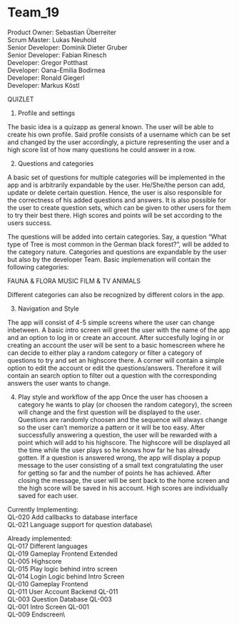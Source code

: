 # Team_19

Product Owner: Sebastian Überreiter\
Scrum Master: Lukas Neuhold\
Senior Developer: Dominik Dieter Gruber\
Senior Developer: Fabian Rinesch\
Developer: Gregor Potthast\
Developer: Oana-Emilia Bodirnea\
Developer: Ronald Giegerl\
Developer: Markus Köstl

QUIZLET

1. Profile and settings

The basic idea is a quizapp as general known. 
The user will be able to create his own profile. Said profile consists of a username which can be set and changed by the user accordingly, a picture representing the user and a high score list of how many questions he could answer in a row. 

2. Questions and categories

A basic set of questions for multiple categories will be implemented in the app and is arbitrarily expandable by the user. He/She/the person can add, update or delete certain question. Hence, the user is also responsible for the correctness of his added questions and answers. It is also possible for the user to create question sets, which can be given to other users for them to try their best there. High scores and points will be set according to the users success. 

The questions will be added into certain categories. Say, a question “What type of Tree is most common in the German black forest?”, will be added to the category nature. Categories and questions are expandable by the user but also by the developer Team. Basic implemenation will contain the following categories: 

FAUNA & FLORA
MUSIC
FILM & TV
ANIMALS

Different categories can also be recognized by different colors in the app. 

3. Navigation and Style

The app will consist of 4-5 simple screens where the user can change inbetween. A basic intro screen will greet the user with the name of the app and an option to log in or create an account.
After succesfully loging in or creating an account the user will be sent to a basic homescreen where he can decide to either play a random category or filter a category of questions to try and set an highscore there. A corner will contain a simple option to edit the account or edit the questions/answers. Therefore it will contain an search option to filter out a question with the corresponding answers the user wants to change. 

4. Play style and workflow of the app
Once the user has choosen a category he wants to play (or choosen the random category), the screen will change and the first question will be displayed to the user. Questions are randomly choosen and the sequence will always change so the user can’t memorize a pattern or it will be too easy. After successfully answering a question, the user will be rewarded with a point which will add to his highscore. The highscore will be displayed all the time while the user plays so he knows how far he has already gotten. If a question is answered wrong, the app will display a popup message to the user consisting of a small text congratulating the user for getting so far and the number of points he has achieved. After closing the message, the user will be sent back to the home screen and the high score will be saved in his account. High scores are individually saved for each user. 

Currently Implementing:\
QL-020 Add callbacks to database interface\
QL-021 Language support for question database\

Already implemented:\
QL-017 Different languages\
QL-019 Gameplay Frontend Extended\
QL-005 Highscore\
QL-015 Play logic behind intro screen\
QL-014 Login Logic behind Intro Screen\
QL-010 Gameplay Frontend\
QL-011 User Account Backend QL-011\
QL-003 Question Database QL-003\
QL-001 Intro Screen QL-001\
QL-009 Endscreen\
